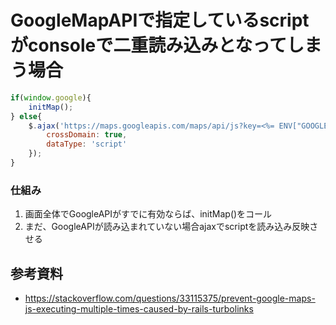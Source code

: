 # GoogleMapAPIで指定しているscriptがconsoleで二重読み込みとなってしまう場合

```javascript
if(window.google){
    initMap();
} else{
    $.ajax('https://maps.googleapis.com/maps/api/js?key=<%= ENV["GOOGLE_MAP_API_KEY"] %>signed_in=false&callback=initMap&libraries-places', {
        crossDomain: true,
        dataType: 'script'
    });
}
```

### 仕組み
1. 画面全体でGoogleAPIがすでに有効ならば、initMap()をコール
2. まだ、GoogleAPIが読み込まれていない場合ajaxでscriptを読み込み反映させる

## 参考資料
 - https://stackoverflow.com/questions/33115375/prevent-google-maps-js-executing-multiple-times-caused-by-rails-turbolinks